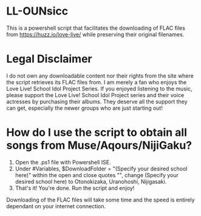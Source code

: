 # LL-OUNsicc 
This is a powershell script that facilitates the downloading of FLAC files from https://huzz.io/love-live/ while preserving their original filenames. 

# Legal Disclaimer 
I do not own any downloadable content nor their rights from the site where the script retrieves its FLAC files from. I am merely a fan who enjoys the Love Live! School Idol Project Series. If you enjoyed listening to the music, please support the Love Live! School Idol Project series and their voice actresses by purchasing their albums. They deserve all the support they can get, especially the newer groups who are just starting out! 

# How do I use the script to obtain all songs from Muse/Aqours/NijiGaku? 
1) Open the .ps1 file with Powershell ISE. 
2) Under #Variables, 
$DownloadFolder = "(Specify your desired school here)" 
within the open and close quotes "", change (Specify your desired school here) to Otonokizaka, Uranohoshi, Nijigasaki.
3) That's it! You're done. Run the script and enjoy! 

Downloading of the FLAC files will take some time and the speed is entirely dependant on your internet connection. 





